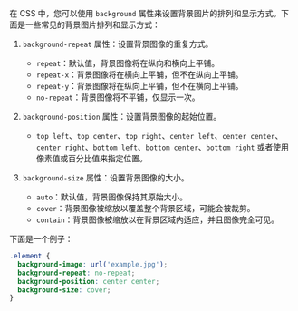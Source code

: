 在 CSS 中，您可以使用 `background` 属性来设置背景图片的排列和显示方式。下面是一些常见的背景图片排列和显示方式：

1. `background-repeat` 属性：设置背景图像的重复方式。
   - `repeat`：默认值，背景图像将在纵向和横向上平铺。
   - `repeat-x`：背景图像将在横向上平铺，但不在纵向上平铺。
   - `repeat-y`：背景图像将在纵向上平铺，但不在横向上平铺。
   - `no-repeat`：背景图像将不平铺，仅显示一次。

2. `background-position` 属性：设置背景图像的起始位置。
   - `top left`、`top center`、`top right`、`center left`、`center center`、`center right`、`bottom left`、`bottom center`、`bottom right` 或者使用像素值或百分比值来指定位置。

3. `background-size` 属性：设置背景图像的大小。
   - `auto`：默认值，背景图像保持其原始大小。
   - `cover`：背景图像被缩放以覆盖整个背景区域，可能会被裁剪。
   - `contain`：背景图像被缩放以在背景区域内适应，并且图像完全可见。

下面是一个例子：

```css
.element {
  background-image: url('example.jpg');
  background-repeat: no-repeat;
  background-position: center center;
  background-size: cover;
}
```


